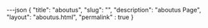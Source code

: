 ---json
{
    "title": "aboutus",
    "slug": "",
    "description": "aboutus Page",
    "layout": "aboutus.html",
    "permalink" : true
}
